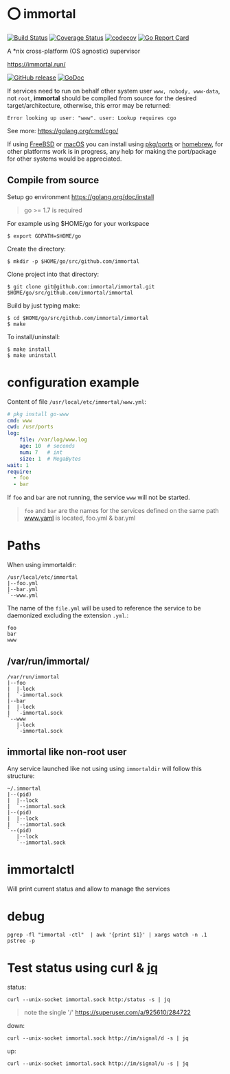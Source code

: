 # ⭕  immortal

[![Build Status](https://travis-ci.org/immortal/immortal.svg?branch=develop)](https://travis-ci.org/immortal/immortal)
[![Coverage Status](https://coveralls.io/repos/github/immortal/immortal/badge.svg?branch=master)](https://coveralls.io/github/immortal/immortal?branch=master)
[![codecov](https://codecov.io/gh/immortal/immortal/branch/master/graph/badge.svg)](https://codecov.io/gh/immortal/immortal)
[![Go Report Card](https://goreportcard.com/badge/github.com/immortal/immortal)](https://goreportcard.com/report/github.com/immortal/immortal)

A *nix cross-platform (OS agnostic) supervisor

https://immortal.run/

[![GitHub release](https://img.shields.io/github/release/immortal/immortal.svg)](https://github.com/immortal/immortal/releases)
[![GoDoc](https://godoc.org/github.com/immortal/immortal?status.svg)](https://godoc.org/github.com/immortal/immortal)

If services need to run on behalf other system user `www, nobody, www-data`,
not `root`, **immortal** should be compiled from source for the desired
target/architecture, otherwise, this error may be returned:

    Error looking up user: "www". user: Lookup requires cgo

See more: https://golang.org/cmd/cgo/

If using [FreeBSD](https://github.com/freebsd/freebsd-ports/tree/master/sysutils/immortal)
or [macOS](https://github.com/immortal/homebrew-tap)
you can install using [pkg/ports](http://immortal.run/freebsd/)
or [homebrew](http://immortal.run/mac/), for other platforms work is in
progress, any help for making the port/package for other systems would be
appreciated.

## Compile from source

Setup go environment https://golang.org/doc/install

> go >= 1.7 is required

For example using $HOME/go for your workspace

    $ export GOPATH=$HOME/go

Create the directory:

    $ mkdir -p $HOME/go/src/github.com/immortal

Clone project into that directory:

    $ git clone git@github.com:immortal/immortal.git $HOME/go/src/github.com/immortal/immortal

Build by just typing make:

    $ cd $HOME/go/src/github.com/immortal/immortal
    $ make

To install/uninstall:

    $ make install
    $ make uninstall

# configuration example

Content of file `/usr/local/etc/immortal/www.yml`:

```yaml
# pkg install go-www
cmd: www
cwd: /usr/ports
log:
    file: /var/log/www.log
    age: 10  # seconds
    num: 7   # int
    size: 1  # MegaBytes
wait: 1
require:
  - foo
  - bar
```

If `foo` and `bar` are not running, the service `www` will not be started.

> `foo` and `bar` are the names for the services defined on the same path www.yaml is located, foo.yml & bar.yml

# Paths

When using immortaldir:

    /usr/local/etc/immortal
    |--foo.yml
    |--bar.yml
    `--www.yml

The name of the `file.yml` will be used to reference the service to be
daemonized excluding the extension `.yml`.:

    foo
    bar
    www

## /var/run/immortal/<name>

    /var/run/immortal
    |--foo
    |  |-lock
    |  `-immortal.sock
    |--bar
    |  |-lock
    |  `-immortal.sock
    `--www
       |-lock
       `-immortal.sock


## immortal like non-root user

Any service launched like not using using ``immortaldir`` will follow this
structure:

    ~/.immortal
    |--(pid)
    |  |--lock
    |  `--immortal.sock
    |--(pid)
    |  |--lock
    |  `--immortal.sock
    `--(pid)
       |--lock
       `--immortal.sock

# immortalctl

Will print current status and allow to manage the services

# debug

    pgrep -fl "immortal -ctl"  | awk '{print $1}' | xargs watch -n .1 pstree -p

# Test status using curl & [jq](https://stedolan.github.io/jq/)

status:

    curl --unix-socket immortal.sock http:/status -s | jq

> note the single '/' https://superuser.com/a/925610/284722


down:

    curl --unix-socket immortal.sock http://im/signal/d -s | jq

up:

    curl --unix-socket immortal.sock http://im/signal/u -s | jq

